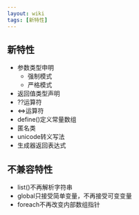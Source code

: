 ```yaml
---
layout: wiki
tags: [新特性]
---
```


## 新特性

* 参数类型申明
    * 强制模式
    * 严格模式
* 返回值类型声明
* ??运算符
* <=>运算符
* define()定义常量数组
* 匿名类
* unicode转义写法
* 生成器返回表达式

## 不兼容特性

* list()不再解析字符串
* global只接受简单变量，不再接受可变变量
* foreach不再改变内部数组指针

